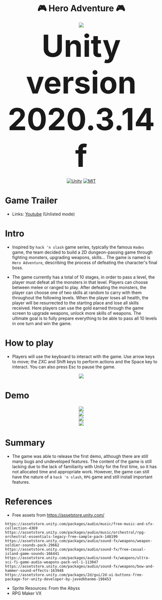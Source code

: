<h1 align="center"> 🎮 Hero Adventure 🎮</h1>

<p align="center">
 <a><img  src="./Demo/demo.png"></a>
  <br>
 <a style="font-size: 100px; text-color:red;"> <strong> Unity version 2020.3.14f</strong> </a>
</p>


<p align="center">
  <a href="https://unity.com/"><img src="https://img.shields.io/badge/Made%20with-Unity-57b9d3.svg?style=flat&logo=unity" alt="Unity" /></a>
  <a href="./LICENSE"><img src="https://img.shields.io/github/license/Naereen/StrapDown.js.svg" alt="MIT" /></a>
</p>

# **Game Trailer**
- Links: [Youtube](https://www.youtube.com/watch?v=HOuMJov_7kc) (Unlisted mode)


# **Intro**
- Inspired by ```hack 'n slash``` game series, typically the famous ```Hades``` game, the team decided to build a 2D dungeon-passing game through fighting monsters, upgrading weapons, skills... The game is named is ```Hero Adventure```, describing the process of defeating the character's final boss.

- The game currently has a total of 10 stages, in order to pass a level, the player must defeat all the monsters in that level. Players can choose between melee or ranged to play. After defeating the monsters, the player can choose one of two skills at random to carry with them throughout the following levels. When the player loses all health, the player will be resurrected to the starting place and lose all skills received. Here players can use the gold earned through the game screen to upgrade weapons, unlock more skills of weapons. The ultimate goal is to fully prepare everything to be able to pass all 10 levels in one turn and win the game.

# **How to play**
- Players will use the keyboard to interact with the game. Use arrow keys to move; the ZXC and Shift keys to perform actions and the Space key to interact. You can also press Esc to pause the game.
<p align="center">
 <a><img  src="./Demo/demo2.png"></a>
 <br>
</p>

# **Demo**
<p align="center">
 <a><img  src="./Demo/demo3.png"></a>
 <br>
 <a><img  src="./Demo/demo5.png"></a>
 <br>
 <a><img  src="./Demo/demo6.png"></a>
 <br>
 <a><img  src="./Demo/demo7.png"></a>
 <br>
</p>

# **Summary**
- The game was able to release the first demo, although there are still many bugs and undeveloped features. The content of the game is still lacking due to the lack of familiarity with Unity for the first time, so it has not allocated time and appropriate work. However, the game can still have the nature of a ```hack 'n slash```, ```RPG``` game and still install important features.

# **References**
- Free assets from https://assetstore.unity.com/
```
https://assetstore.unity.com/packages/audio/music/free-music-and-sfx-collection-4369
https://assetstore.unity.com/packages/audio/music/orchestral/rpg-orchestral-essentials-legacy-free-sample-pack-148199
https://assetstore.unity.com/packages/audio/sound-fx/weapons/weapon-soldier-sounds-pack-29662
https://assetstore.unity.com/packages/audio/sound-fx/free-casual-island-game-sounds-166441
https://assetstore.unity.com/packages/audio/sound-fx/weapons/ultra-sci-fi-game-audio-weapons-pack-vol-1-113047
https://assetstore.unity.com/packages/audio/sound-fx/weapons/bow-and-hammer-sound-effects-163948
https://assetstore.unity.com/packages/2d/gui/2d-ui-buttons-free-package-for-unity-developer-by-javedkhanme-198453 
```

- Sprite Resources: From the Abyss
- RPG Maker VX
